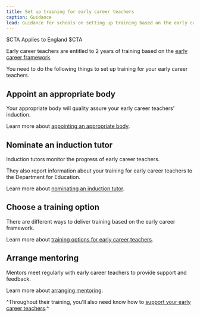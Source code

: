 ```yaml
---
title: Set up training for early career teachers
caption: Guidance
lead: Guidance for schools on setting up training based on the early career framework, part of induction for early career teachers.
---
```


$CTA
Applies to England
$CTA

Early career teachers are entitled to 2 years of training based on the [early career framework](https://www.gov.uk/government/publications/early-career-framework).

You need to do the following things to set up training for your early career teachers.


## Appoint an appropriate body

Your appropriate body will quality assure your early career teachers' induction.

Learn more about [appointing an appropriate body](/appoint-an-appropriate-body-early-career-teachers).

## Nominate an induction tutor

Induction tutors monitor the progress of early career teachers.

They also report information about your training for early career teachers to the Department for Education.

Learn more about [nominating an induction tutor](/nominate-induction-tutor/).

## Choose a training option

There are different ways to deliver training based on the early career framework.

Learn more about [training options for early career teachers](/choose-training-option-early-career-teachers).

## Arrange mentoring

Mentors meet regularly with early career teachers to provide support and feedback.

Learn more about [arranging mentoring](/choose-mentors-for-early-career-teachers).


^Throughout their training, you'll also need know how to [support your early career teachers](/supporting-early-career-teachers).^

